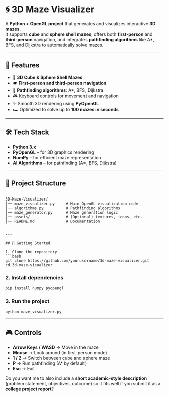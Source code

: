 # 🌀 3D Maze Visualizer  

A **Python + OpenGL project** that generates and visualizes interactive **3D mazes**.  
It supports **cube** and **sphere shell mazes**, offers both **first-person** and **third-person** navigation, and integrates **pathfinding algorithms** like A*, BFS, and Dijkstra to automatically solve mazes.  

---

## 📌 Features  
- 🧱 **3D Cube & Sphere Shell Mazes**  
- 👁️ **First-person and third-person navigation**  
- 🤖 **Pathfinding algorithms**: A*, BFS, Dijkstra  
- 🎮 Keyboard controls for movement and navigation  
- ✨ Smooth 3D rendering using **PyOpenGL**  
- 🏎️ Optimized to solve up to **100 mazes in seconds**  

---

## 🛠️ Tech Stack  
- **Python 3.x**  
- **PyOpenGL** – for 3D graphics rendering  
- **NumPy** – for efficient maze representation  
- **AI Algorithms** – for pathfinding (A*, BFS, Dijkstra)  

---

## 📂 Project Structure  
```

3D-Maze-Visualizer/
│── maze_visualizer.py     # Main OpenGL visualization code
│── algorithms.py          # Pathfinding algorithms
│── maze_generator.py      # Maze generation logic
│── assets/                # (Optional) textures, icons, etc.
│── README.md              # Documentation


---

## 🚀 Getting Started  

1. Clone the repository  
```bash
git clone https://github.com/yourusername/3d-maze-visualizer.git
cd 3d-maze-visualizer
````

### 2. Install dependencies

```bash
pip install numpy pyopengl
```

### 3. Run the project

```bash
python maze_visualizer.py
```

---

## 🎮 Controls

* **Arrow Keys / WASD** → Move in the maze
* **Mouse** → Look around (in first-person mode)
* **1 / 2** → Switch between cube and sphere maze
* **P** → Run pathfinding (A* by default)
* **Esc** → Exit




Do you want me to also include a **short academic-style description** (problem statement, objectives, outcome) so it fits well if you submit it as a **college project report**?
```
